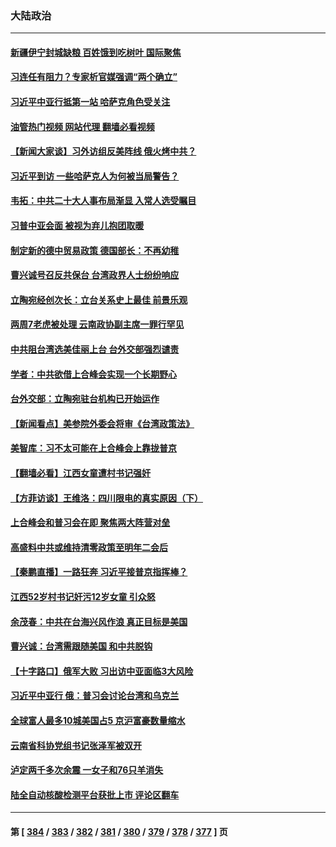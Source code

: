 ### 大陆政治
---
#### [新疆伊宁封城缺粮 百姓饿到吃树叶 国际聚焦](../../pages/ncid277/n13825062.md?09150045) 
#### [习连任有阻力？专家析官媒强调“两个确立”](../../pages/ncid277/n13824822.md?09150045) 
#### [习近平中亚行抵第一站 哈萨克角色受关注](../../pages/ncid277/n13825053.md?09150045) 
#### [油管热门视频 网站代理 翻墙必看视频](http://209.222.30.114:81/youtube.html?09150045)
#### [【新闻大家谈】习外访组反美阵线 俄火烤中共？](../../pages/ncid277/n13825025.md?09150045) 
#### [习近平到访 一些哈萨克人为何被当局警告？](../../pages/ncid277/n13824905.md?09150045) 
#### [韦拓：中共二十大人事布局渐显 入常人选受瞩目](../../pages/ncid277/n13824638.md?09150045) 
#### [习普中亚会面 被视为弃儿抱团取暖](../../pages/ncid277/n13824963.md?09150045) 
#### [制定新的德中贸易政策 德国部长：不再幼稚](../../pages/ncid277/n13824845.md?09150045) 
#### [曹兴诚号召反共保台 台湾政界人士纷纷响应](../../pages/ncid277/n13824753.md?09150045) 
#### [立陶宛经创次长：立台关系史上最佳 前景乐观](../../pages/ncid277/n13824735.md?09150045) 
#### [两周7老虎被处理 云南政协副主席一罪行罕见](../../pages/ncid277/n13824682.md?09150045) 
#### [中共阻台湾选美佳丽上台 台外交部强烈谴责](../../pages/ncid277/n13824660.md?09150045) 
#### [学者：中共欲借上合峰会实现一个长期野心](../../pages/ncid277/n13824553.md?09150045) 
#### [台外交部：立陶宛驻台机构已开始运作](../../pages/ncid277/n13824542.md?09150045) 
#### [【新闻看点】美参院外委会将审《台湾政策法》](../../pages/ncid277/n13824418.md?09150045) 
#### [美智库：习不太可能在上合峰会上靠拢普京](../../pages/ncid277/n13824519.md?09150045) 
#### [【翻墙必看】江西女童遭村书记强奸](../../pages/ncid277/n13824592.md?09150045) 
#### [【方菲访谈】王维洛：四川限电的真实原因（下）](../../pages/ncid277/n13823599.md?09150045) 
#### [上合峰会和普习会在即 聚焦两大阵营对垒](../../pages/ncid277/n13824392.md?09150045) 
#### [高盛料中共或维持清零政策至明年二会后](../../pages/ncid277/n13824406.md?09150045) 
#### [【秦鹏直播】一路狂奔 习近平接普京指挥棒？](../../pages/ncid277/n13824416.md?09150045) 
#### [江西52岁村书记奸污12岁女童 引众怒](../../pages/ncid277/n13824316.md?09150045) 
#### [余茂春：中共在台海兴风作浪 真正目标是美国](../../pages/ncid277/n13824313.md?09150045) 
#### [曹兴诚：台湾需跟随美国 和中共脱钩](../../pages/ncid277/n13824177.md?09150045) 
#### [【十字路口】俄军大败 习出访中亚面临3大风险](../../pages/ncid277/n13824051.md?09150045) 
#### [习近平中亚行 俄：普习会讨论台湾和乌克兰](../../pages/ncid277/n13824173.md?09150045) 
#### [全球富人最多10城美国占5 京沪富豪数量缩水](../../pages/ncid277/n13824278.md?09150045) 
#### [云南省科协党组书记张泽军被双开](../../pages/ncid277/n13823979.md?09150045) 
#### [泸定两千多次余震 一女子和76只羊消失](../../pages/ncid277/n13824005.md?09150045) 
#### [陆全自动核酸检测平台获批上市 评论区翻车](../../pages/ncid277/n13823962.md?09150045) 

---
#### 第 [ [384](./384.md?09150045) / [383](./383.md?09150045) / [382](./382.md?09150045) / [381](./381.md?09150045) / [380](./380.md?09150045) / [379](./379.md?09150045) / [378](./378.md?09150045) / [377](./377.md?09150045) ] 页
